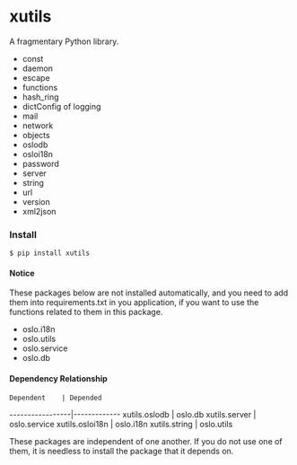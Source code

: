 # xutils

A fragmentary Python library.

- const
- daemon
- escape
- functions
- hash_ring
- dictConfig of logging
- mail
- network
- objects
- oslodb
- osloi18n
- password
- server
- string
- url
- version
- xml2json

### Install

```
$ pip install xutils
```

#### Notice

These packages below are not installed automatically, and you need to add them into requirements.txt in you application, if you want to use the functions related to them in this package.

- oslo.i18n
- oslo.utils
- oslo.service
- oslo.db

#### Dependency Relationship

    Dependent    | Depended
-----------------|-------------
 xutils.oslodb   | oslo.db
 xutils.server   | oslo.service
 xutils.osloi18n | oslo.i18n
 xutils.string   | oslo.utils

These packages are independent of one another. If you do not use one of them, it is needless to install the package that it depends on.
